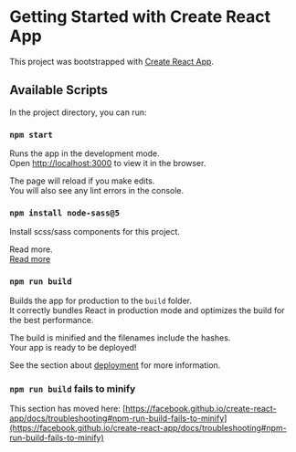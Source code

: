 # Getting Started with Create React App

This project was bootstrapped with [Create React App](https://github.com/facebook/create-react-app).

## Available Scripts

In the project directory, you can run:

### `npm start`

Runs the app in the development mode.\
Open [http://localhost:3000](http://localhost:3000) to view it in the browser.

The page will reload if you make edits.\
You will also see any lint errors in the console.

### `npm install node-sass@5`

Install scss/sass components for this project.

Read more.\
[Read more](https://www.google.com/search?q=Error%3A+%27node-sass%27+version+6.0.0+is+incompatible+with+%5E5&biw=1536&bih=754&ei=p72MYbGaE6frrgTexKL4CA&oq=Error%3A+%27node-sass%27+version+6.0.0+is+incompatible+with+%5E5&gs_lcp=Cgdnd3Mtd2l6EAMyCAghEBYQHRAeSgQIQRgBULAGWLYSYNAXaAFwAHgAgAF_iAHoA5IBAzAuNJgBAKABAcABAQ&sclient=gws-wiz&ved=0ahUKEwjxiYnH3I_0AhWntYsKHV6iCI84ChDh1QMIDg&uact=5)


### `npm run build`

Builds the app for production to the `build` folder.\
It correctly bundles React in production mode and optimizes the build for the best performance.

The build is minified and the filenames include the hashes.\
Your app is ready to be deployed!

See the section about [deployment](https://facebook.github.io/create-react-app/docs/deployment) for more information.

### `npm run build` fails to minify

This section has moved here: [https://facebook.github.io/create-react-app/docs/troubleshooting#npm-run-build-fails-to-minify](https://facebook.github.io/create-react-app/docs/troubleshooting#npm-run-build-fails-to-minify)
